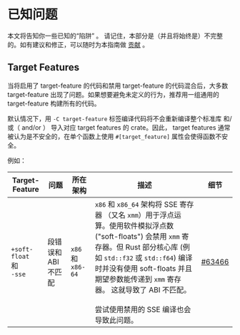 # 已知问题
本文将告知你一些已知的“陷阱” 。 请记住，本部分是（并且将始终是）不完整的。如有建议和修正，可以随时为本指南做 [贡献](https://doc.rust-lang.org/rustc/contributing.html) 。



## Target Features
当将启用了 target-feature 的代码和禁用 target-feature 的代码混合后，大多数 target-feature 出现了问题。如果想要避免未定义的行为，推荐用一组通用的 target-feature 构建所有的代码。  

默认情况下，用 `-C target-feature` 标签编译代码将不会重新编译整个标准库 和/或（ and/or ） 导入对应 target features 的 crate。因此， target features 通常被认为是不安全的，在单个函数上使用 `#[target_feature]` 属性会使得函数不安全。



例如：

| Target-Feature | 问题 | 所在架构 | 描述 | 细节 |
| -------------- | ----- | ------- | ----------- | ------- |
| `+soft-float` <br> 和 <br> `-sse` | 段错误和 ABI 不匹配 | `x86` 和 `x86-64` | `x86` 和 `x86_64` 架构将 SSE 寄存器 （又名  `xmm`）用于浮点运算。使用软件模拟浮点数 ("soft-floats") 会禁用 `xmm` 寄存器。但 Rust 部分核心库 (例如 `std::f32` 或 `std::f64`) 编译时并没有使用 soft-floats 并且期望参数能传递到 `xmm` 寄存器。 这就导致了 ABI 不匹配。<br><br>  尝试使用禁用的 SSE 编译也会导致此问题。 | [#63466](https://github.com/rust-lang/rust/issues/63466) |

